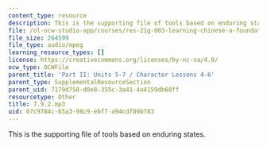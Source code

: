 ```yaml
---
content_type: resource
description: This is the supporting file of tools based on enduring states.
file: /ol-ocw-studio-app/courses/res-21g-003-learning-chinese-a-foundation-course-in-mandarin-spring-2011/07c9784c65a398c9ebf7a94cdf89b783_7.9.2.mp3
file_size: 264599
file_type: audio/mpeg
learning_resource_types: []
license: https://creativecommons.org/licenses/by-nc-sa/4.0/
ocw_type: OCWFile
parent_title: 'Part II: Units 5-7 / Character Lessons 4-6'
parent_type: SupplementalResourceSection
parent_uid: 7179d758-d0e8-355c-3a41-4a4159db68ff
resourcetype: Other
title: 7.9.2.mp3
uid: 07c9784c-65a3-98c9-ebf7-a94cdf89b783
---
```

This is the supporting file of tools based on enduring states.
